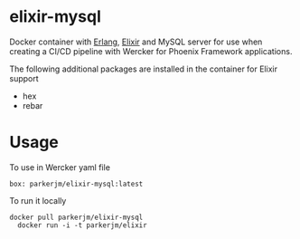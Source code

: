 # elixir-mysql
Docker container with [Erlang](http://www.erlang.org/), [Elixir](http://www.elixir-lang.org/Elixir) and MySQL server
for use when creating a CI/CD pipeline with Wercker for Phoenix Framework applications.

The following additional packages are installed in the container for Elixir support
  * hex
  * rebar

# Usage
To use in Wercker yaml file
```
box: parkerjm/elixir-mysql:latest
```

To run it locally
```
docker pull parkerjm/elixir-mysql
  docker run -i -t parkerjm/elixir
```


